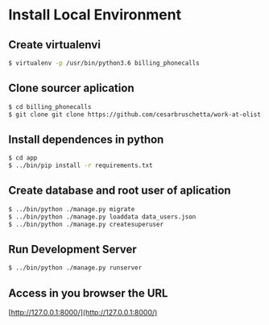 # Install Local Environment

## Create virtualenvi

```bash
$ virtualenv -p /usr/bin/python3.6 billing_phonecalls
```

## Clone sourcer aplication

```bash
$ cd billing_phonecalls
$ git clone git clone https://github.com/cesarbruschetta/work-at-olist app
```

## Install dependences in python

```bash
$ cd app
$ ../bin/pip install -r requirements.txt 
```

## Create database and root user of aplication

```bash
$ ../bin/python ./manage.py migrate
$ ../bin/python ./manage.py loaddata data_users.json
$ ../bin/python ./manage.py createsuperuser
```

## Run Development Server

```bash
$ ../bin/python ./manage.py runserver 
```

## Access in you browser the URL

[http://127.0.0.1:8000/](http://127.0.0.1:8000/)
